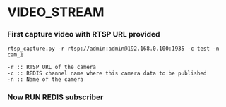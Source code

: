 # VIDEO_STREAM

### First capture video with RTSP URL provided ###

 `rtsp_capture.py -r rtsp://admin:admin@192.168.0.100:1935 -c test -n cam_1`
 
 ```
 -r :: RTSP URL of the camera
 -c :: REDIS channel name where this camera data to be published
 -n :: Name of the camera 
 
 ```
 
### Now RUN REDIS subscriber ###

